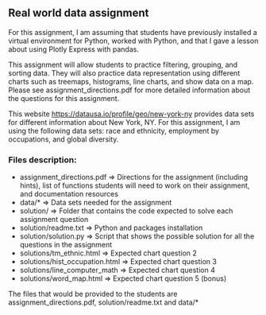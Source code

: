 ## Real world data assignment

For this assignment, I am assuming that students have previously installed a virtual environment for Python, worked with Python, and that I gave a lesson about using Plotly Express with pandas.

This assignment will allow students to practice filtering, grouping, and sorting data. They will also practice data representation using different charts such as treemaps, histograms, line charts, and show data on a map. Please see assignment_directions.pdf for more detailed information about the questions for this assignment.

This website https://datausa.io/profile/geo/new-york-ny provides data sets for different information about New York, NY. For this assignment, I am using the following data sets:
race and ethnicity, employment by occupations, and global diversity.


### Files description:

+ assignment_directions.pdf => Directions for the assignment (including hints), list of functions students will need to work on their assignment, and documentation resources
+ data/* => Data sets needed for the assignment
+ solution/ => Folder that contains the code expected to solve each assignment question
+ solution/readme.txt => Python and packages installation
+ solution/solution.py => Script that shows the possible solution for all the questions in the assignment
+ solutions/tm_ethnic.html => Expected chart question 2
+ solutions/hist_occupation.html => Expected chart question 3
+ solutions/line_computer_math => Expected chart question 4
+ solutions/word_map.html => Expected chart question 5 (bonus)

The files that would be provided to the students are assignment_directions.pdf, solution/readme.txt and data/*

